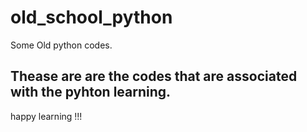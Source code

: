 # old_school_python
Some Old python codes.

## Thease are are the codes that are associated with the pyhton learning.
happy learning !!!


